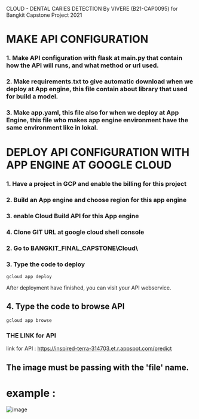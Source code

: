 CLOUD - DENTAL CARIES DETECTION
By VIVERE (B21-CAP0095) for Bangkit Capstone Project 2021

# MAKE API CONFIGURATION

### 1. Make API configuration with flask at main.py that contain how the API will runs, and what method or url used.
### 2. Make requirements.txt to give automatic download when we deploy at App engine, this file contain about library that used for build a model.
### 3. Make app.yaml, this file also for when we deploy at App Engine, this file who makes app engine environment have the same environment like in lokal.

# DEPLOY API CONFIGURATION WITH APP ENGINE AT GOOGLE CLOUD

### 1. Have a project in GCP and enable the billing for this project
### 2. Build an App engine and choose region for this app engine
### 3. enable Cloud Build API for this App engine
### 4. Clone GIT URL at google cloud shell console
### 2. Go to BANGKIT_FINAL_CAPSTONE\Cloud\
### 3. Type the code to deploy

```
gcloud app deploy
```
After deployment have finished, you can visit your API webservice.
## 4. Type the code to browse API
```
gcloud app browse
```

### THE LINK for API
link for API : https://inspired-terra-314703.et.r.appspot.com/predict

## The image must be passing with the 'file' name.

# example :
![image](https://user-images.githubusercontent.com/59119597/120569260-c01c5c80-c43f-11eb-8fcc-bc6704d015d2.png)

